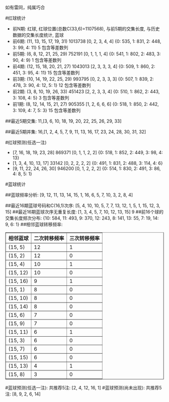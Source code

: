 <!-- 
.. title: 双色球2016032期(2016-03-22)数据分析报告
.. slug: slott-2016032-2016-03-22-report
.. date: 2016-03-23 08:00:00 UTC+08:00
.. tags: Lottery
.. link: 
.. description: 
.. type: text
-->

如有雷同，纯属巧合

<!-- TEASER_END-->

#红球统计

- 前N期: 红球, 红球位置(总数C(33,6)=1107568), 与前5期的交集长度, 与历史数据的交集长度统计, 蓝球
- 前6期: (11, 13, 15, 17, 19, 31) 1013738 [0, 2, 3, 4, 4] {0: 535, 1: 831, 2: 448, 3: 99, 4: 11} 5 包含等差数列
- 前5期: (6, 8, 12, 21, 25, 29) 752191 [0, 1, 1, 1, 4] {0: 541, 1: 802, 2: 483, 3: 90, 4: 9} 1 包含等差数列
- 前4期: (12, 15, 18, 20, 21, 27) 1043013 [2, 3, 3, 3, 4] {0: 509, 1: 860, 2: 451, 3: 95, 4: 11} 15 包含等差数列
- 前3期: (10, 14, 19, 22, 25, 29) 993795 [0, 2, 3, 3, 3] {0: 507, 1: 839, 2: 478, 3: 90, 4: 12, 5: 1} 12 包含等差数列
- 前2期: (3, 8, 10, 19, 26, 33) 451423 [2, 2, 3, 3, 4] {0: 510, 1: 862, 2: 443, 3: 108, 4: 5} 3 包含等差数列
- 前1期: (8, 12, 14, 15, 21, 27) 905355 [1, 2, 6, 6, 6] {0: 518, 1: 850, 2: 442, 3: 109, 4: 7, 5: 3} 15 包含等差数列

##最近5期交集:
11,[3, 6, 10, 18, 19, 20, 22, 25, 26, 29, 33]

##最近5期并集:
16,[1, 2, 4, 5, 7, 9, 11, 13, 16, 17, 23, 24, 28, 30, 31, 32]

#红球预测(任选一注)

- [7, 16, 18, 19, 23, 28] 869371 [0, 1, 1, 2, 2] {0: 518, 1: 852, 2: 449, 3: 98, 4: 13}
- [1, 3, 4, 10, 13, 17] 33142 [0, 2, 2, 2, 2] {0: 491, 1: 831, 2: 488, 3: 114, 4: 6}
- [9, 11, 22, 24, 26, 30] 946200 [0, 1, 2, 2, 2] {0: 514, 1: 830, 2: 491, 3: 86, 4: 8, 5: 1}

#蓝球统计

##蓝球频率分析:
[9, 12, 11, 13, 14, 15, 1, 16, 6, 5, 7, 10, 3, 2, 8, 4]

##最近16期蓝球号码和C(16,1)次序:
 [5, 4, 10, 10, 5, 7, 7, 13, 12, 1, 5, 1, 15, 12, 3, 15]
##最近16期蓝球次序无重复长度:
 [1, 3, 4, 5, 7, 10, 12, 13, 15] 9
##前16个球的交集长度频次分布:
{10: 584, 11: 493, 9: 370, 12: 243, 8: 141, 13: 55, 7: 19, 14: 9, 6: 1}
##相邻蓝球转移频率:
 <table border="1" class="table table-striped dataframe">
  <thead>
    <tr style="text-align: right;">
      <th>相邻蓝球</th>
      <th>二次转移频率</th>
      <th>三次转移频率</th>
    </tr>
  </thead>
  <tbody>
    <tr>
      <td>(15, 5)</td>
      <td>12</td>
      <td>1</td>
    </tr>
    <tr>
      <td>(15, 2)</td>
      <td>12</td>
      <td>0</td>
    </tr>
    <tr>
      <td>(15, 4)</td>
      <td>10</td>
      <td>1</td>
    </tr>
    <tr>
      <td>(15, 12)</td>
      <td>10</td>
      <td>0</td>
    </tr>
    <tr>
      <td>(15, 16)</td>
      <td>9</td>
      <td>1</td>
    </tr>
    <tr>
      <td>(15, 1)</td>
      <td>8</td>
      <td>0</td>
    </tr>
    <tr>
      <td>(15, 10)</td>
      <td>8</td>
      <td>0</td>
    </tr>
    <tr>
      <td>(15, 14)</td>
      <td>8</td>
      <td>0</td>
    </tr>
    <tr>
      <td>(15, 6)</td>
      <td>7</td>
      <td>0</td>
    </tr>
    <tr>
      <td>(15, 9)</td>
      <td>7</td>
      <td>0</td>
    </tr>
    <tr>
      <td>(15, 11)</td>
      <td>6</td>
      <td>1</td>
    </tr>
    <tr>
      <td>(15, 3)</td>
      <td>6</td>
      <td>0</td>
    </tr>
    <tr>
      <td>(15, 7)</td>
      <td>6</td>
      <td>0</td>
    </tr>
    <tr>
      <td>(15, 15)</td>
      <td>6</td>
      <td>0</td>
    </tr>
    <tr>
      <td>(15, 13)</td>
      <td>4</td>
      <td>1</td>
    </tr>
    <tr>
      <td>(15, 8)</td>
      <td>3</td>
      <td>0</td>
    </tr>
  </tbody>
</table>
#蓝球预测(任选一注):
共推荐5注: [2, 4, 12, 16, 1]
#蓝球预测(尚未出现):
共推荐5注: [8, 9, 2, 6, 14]

